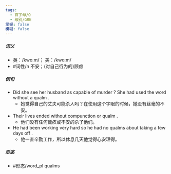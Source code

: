 ```yaml
---
tags:
  - 首字母/Q
  - 级别/GRE
掌握: false
模糊: false
---
```

##### 词义
- 英：/kwɑːm/； 美：/kwɑːm/
- #词性/n  不安；(对自己行为的)顾虑
##### 例句
- Did she see her husband as capable of murder ? She had used the word without a qualm .
	- 她觉得自己的丈夫可能杀人吗？在使用这个字眼的时候，她没有丝毫的不安。
- Their lives ended without compunction or qualm .
	- 他们没有任何愧疚或不安的杀了他们。
- He had been working very hard so he had no qualms about taking a few days off .
	- 他一直辛勤工作，所以休息几天他觉得心安理得。
##### 形态
- #形态/word_pl qualms
